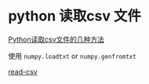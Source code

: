 # python 读取csv 文件

[Python读取csv文件的几种方法](https://blog.csdn.net/domoNaruto/article/details/81193281)

使用 `numpy.loadtxt` or `numpy.genfromtxt`

[read-csv](my-read-csv.py)
